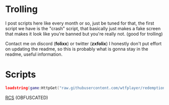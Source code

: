 # Trolling
I post scripts here like every month or so, just be tuned for that,
the first script we have is the "crash" script, that basically just makes a fake screen that makes it look like you're banned but you're really not. (good for trolling)

Contact me on discord (**folixx**) or twitter (**zxfolix**)
I honestly don't put effort on updating the readme, so this is probably what is gonna stay in the readme, useful information.

# Scripts

```lua
loadstring(game:HttpGet("raw.githubusercontent.com/wtfplayer/redemption/main/crash"))();
```

[RCS](https://raw.githubusercontent.com/wtfplayer/redemption/main/crash)
(OBFUSCATED)
